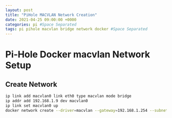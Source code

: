 ```yaml
---
layout: post
title: "PiHole MACVLAN Network Creation"
date: 2021-04-25 09:00:00 +0000
categories: pi #Space Separated
tags: pi pihole macvlan bridge network docker #Space Separated
---
```


# Pi-Hole Docker macvlan Network Setup

## Create Network
```sh
ip link add macvlan0 link eth0 type macvlan mode bridge
ip addr add 192.168.1.9 dev macvlan0
ip link set macvlan0 up
docker network create --driver=macvlan --gateway=192.168.1.254 --subnet=192.168.1.1/24 -o parent=eth0 macvlan0
```